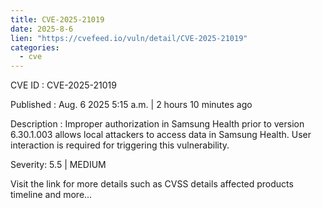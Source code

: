 ```yaml
--- 
title: CVE-2025-21019
date: 2025-8-6
lien: "https://cvefeed.io/vuln/detail/CVE-2025-21019"
categories:
  - cve
---
```


CVE ID : CVE-2025-21019

Published :  Aug. 6
2025
5:15 a.m. | 2 hours
10 minutes ago

Description : Improper authorization in Samsung Health prior to version 6.30.1.003 allows local attackers to access data in Samsung Health. User interaction is required for triggering this vulnerability.

Severity: 5.5 | MEDIUM

Visit the link for more details
such as CVSS details
affected products
timeline
and more...
